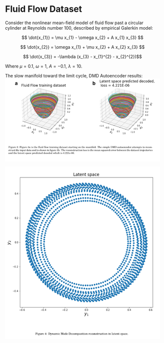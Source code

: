 # Fluid Flow Dataset

Consider the nonlinear mean-field model of fluid flow past a circular cylinder at Reynolds number 100, described by empirical Galerkin model:

$$ \dot{x_{1}} = \mu x_{1} - \omega x_{2} + A x_{1} x_{3} $$ 

$$ \dot{x_{2}} = \omega x_{1}  + \mu x_{2} + A x_{2} x_{3} $$ 

$$ \dot{x_{3}} =  -\lambda (x_{3} - x_{1}^{2} - x_{2}^{2})$$

Where $\mu=0.1$, $\omega=1$, $A=-0.1$, $\lambda = 10$. 

The slow manifold toward the limit cycle, DMD Autoencoder results: 
![](images/fluidrec.png)


![](images/latent_fluid_slow.PNG)